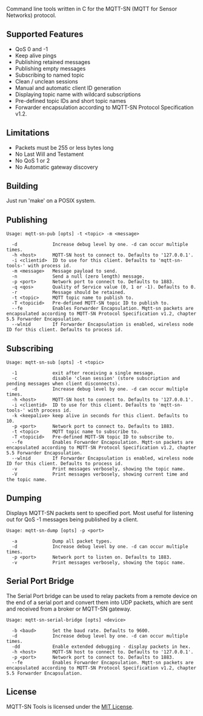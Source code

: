 Command line tools written in C for the MQTT-SN (MQTT for Sensor Networks) protocol.

Supported Features
------------------

- QoS 0 and -1
- Keep alive pings
- Publishing retained messages
- Publishing empty messages
- Subscribing to named topic
- Clean / unclean sessions
- Manual and automatic client ID generation
- Displaying topic name with wildcard subscriptions
- Pre-defined topic IDs and short topic names
- Forwarder encapsulation according to MQTT-SN Protocol Specification v1.2.


Limitations
-----------

- Packets must be 255 or less bytes long
- No Last Will and Testament
- No QoS 1 or 2
- No Automatic gateway discovery


Building
--------

Just run 'make' on a POSIX system.


Publishing
----------

    Usage: mqtt-sn-pub [opts] -t <topic> -m <message>

      -d             Increase debug level by one. -d can occur multiple times.
      -h <host>      MQTT-SN host to connect to. Defaults to '127.0.0.1'.
      -i <clientid>  ID to use for this client. Defaults to 'mqtt-sn-tools-' with process id.
      -m <message>   Message payload to send.
      -n             Send a null (zero length) message.
      -p <port>      Network port to connect to. Defaults to 1883.
      -q <qos>       Quality of Service value (0, 1 or -1). Defaults to 0.
      -r             Message should be retained.
      -t <topic>     MQTT topic name to publish to.
      -T <topicid>   Pre-defined MQTT-SN topic ID to publish to.
      --fe           Enables Forwarder Encapsulation. Mqtt-sn packets are encapsulated according to MQTT-SN Protocol Specification v1.2, chapter 5.5 Forwarder Encapsulation.
      --wlnid        If Forwarder Encapsulation is enabled, wireless node ID for this client. Defaults to process id.


Subscribing
-----------

    Usage: mqtt-sn-sub [opts] -t <topic>

      -1             exit after receiving a single message.
      -c             disable 'clean session' (store subscription and pending messages when client disconnects).
      -d             Increase debug level by one. -d can occur multiple times.
      -h <host>      MQTT-SN host to connect to. Defaults to '127.0.0.1'.
      -i <clientid>  ID to use for this client. Defaults to 'mqtt-sn-tools-' with process id.
      -k <keepalive> keep alive in seconds for this client. Defaults to 10.
      -p <port>      Network port to connect to. Defaults to 1883.
      -t <topic>     MQTT topic name to subscribe to.
      -T <topicid>   Pre-defined MQTT-SN topic ID to subscribe to.
      --fe           Enables Forwarder Encapsulation. Mqtt-sn packets are encapsulated according to MQTT-SN Protocol Specification v1.2, chapter 5.5 Forwarder Encapsulation.
      --wlnid        If Forwarder Encapsulation is enabled, wireless node ID for this client. Defaults to process id.
      -v             Print messages verbosely, showing the topic name.
      -V             Print messages verbosely, showing current time and the topic name.


Dumping
-------

Displays MQTT-SN packets sent to specified port.
Most useful for listening out for QoS -1 messages being published by a client.

    Usage: mqtt-sn-dump [opts] -p <port>

      -a             Dump all packet types.
      -d             Increase debug level by one. -d can occur multiple times.
      -p <port>      Network port to listen on. Defaults to 1883.
      -v             Print messages verbosely, showing the topic name.


Serial Port Bridge
------------------

The Serial Port bridge can be used to relay packets from a remote device on the end of a
serial port and convert them into UDP packets, which are sent and received from a broker
or MQTT-SN gateway.

    Usage: mqtt-sn-serial-bridge [opts] <device>

      -b <baud>      Set the baud rate. Defaults to 9600.
      -d             Increase debug level by one. -d can occur multiple times.
      -dd            Enable extended debugging - display packets in hex.
      -h <host>      MQTT-SN host to connect to. Defaults to '127.0.0.1'.
      -p <port>      Network port to connect to. Defaults to 1883.
      --fe           Enables Forwarder Encapsulation. Mqtt-sn packets are encapsulated according to MQTT-SN Protocol Specification v1.2, chapter 5.5 Forwarder Encapsulation.


License
-------

MQTT-SN Tools is licensed under the [MIT License].



[MIT License]: http://opensource.org/licenses/MIT
